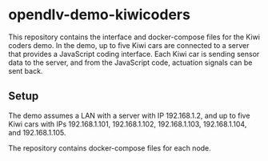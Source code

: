 # opendlv-demo-kiwicoders

This repository contains the interface and docker-compose files for the Kiwi
coders demo. In the demo, up to five Kiwi cars are connected to a server that
provides a JavaScript coding interface. Each Kiwi car is sending sensor data to
the server, and from the JavaScript code, actuation signals can be sent back.

## Setup

The demo assumes a LAN with a server with IP 192.168.1.2, and up to five Kiwi
cars with IPs 192.168.1.101, 192.168.1.102, 192.168.1.103, 192.168.1.104,
and 192.168.1.105.

The repository contains docker-compose files for each node.
